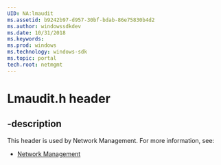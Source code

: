 ```yaml
---
UID: NA:lmaudit
ms.assetid: b9242b97-d957-30bf-bdab-86e75830b4d2
ms.author: windowssdkdev
ms.date: 10/31/2018
ms.keywords: 
ms.prod: windows
ms.technology: windows-sdk
ms.topic: portal
tech.root: netmgmt
---
```


# Lmaudit.h header


## -description


This header is used by Network Management. For more information, see:

- [Network Management](../_netmgmt)
